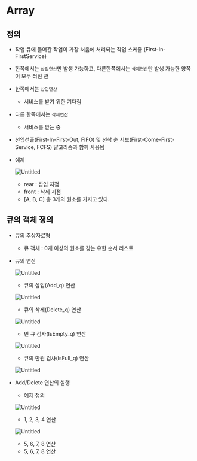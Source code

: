 # Array
## 정의

- 작업 큐에 들어간 작업이 가장 처음에 처리되는 작업 스케쥴 (First-In-FirstService)
- 한쪽에서는 `삽입연산`만 발생 가능하고, 다른한쪽에서는 `삭제연산`만 발생 가능한 양쪽이 모두 터진 관
- 한쪽에서는 `삽입연산`
    - 서비스를 받기 위한 기다림
- 다른 한쪽에서는 `삭제연산`
    - 서비스를 받는 중
- 선입선출(First-In-First-Out, FIFO) 및 선착 순 서브(First-Come-First-Service, FCFS) 알고리즘과 함께 사용됨

- 예제

  ![Untitled](https://prod-files-secure.s3.us-west-2.amazonaws.com/9be9730c-6c17-477b-b30b-af626d1bd473/cbd0be8e-e058-4534-b3bc-3fba11ee8ee5/Untitled.png)

    - rear : 삽입 지점
    - front : 삭제 지점
    - [A, B, C] 총 3개의 원소를 가지고 있다.

## 큐의 객체 정의

- 큐의 추상자료형
    - 큐 객체 : 0개 이상의 원소를 갖는 유한 순서 리스트
- 큐의 연산

  ![Untitled](https://prod-files-secure.s3.us-west-2.amazonaws.com/9be9730c-6c17-477b-b30b-af626d1bd473/2f502913-8975-4ad0-ade4-af3a4b5eac88/Untitled.png)

    - 큐의 삽입(Add_q) 연산

  ![Untitled](https://prod-files-secure.s3.us-west-2.amazonaws.com/9be9730c-6c17-477b-b30b-af626d1bd473/43d0c6eb-5829-4c20-94d9-2a641927dfa0/Untitled.png)

    - 큐의 삭제(Delete_q) 연산

  ![Untitled](https://prod-files-secure.s3.us-west-2.amazonaws.com/9be9730c-6c17-477b-b30b-af626d1bd473/aeab067c-27bc-491b-b9b2-559a4766365e/Untitled.png)

    - 빈 큐 검사(IsEmpty_q) 연산

  ![Untitled](https://prod-files-secure.s3.us-west-2.amazonaws.com/9be9730c-6c17-477b-b30b-af626d1bd473/25bf2505-311a-47be-ad28-4d020a319650/Untitled.png)

    - 큐의 만원 검사(IsFull_q) 연산

  ![Untitled](https://prod-files-secure.s3.us-west-2.amazonaws.com/9be9730c-6c17-477b-b30b-af626d1bd473/f9256174-46d5-4109-acba-d165e2c6c5f8/Untitled.png)

- Add/Delete 연산의 실행
    - 예제 정의

  ![Untitled](https://prod-files-secure.s3.us-west-2.amazonaws.com/9be9730c-6c17-477b-b30b-af626d1bd473/f74f5202-c101-494e-9a5b-a48c9ce156dc/Untitled.png)

    - 1, 2, 3, 4 연산

  ![Untitled](https://prod-files-secure.s3.us-west-2.amazonaws.com/9be9730c-6c17-477b-b30b-af626d1bd473/118fe833-8f06-402c-9000-ffb66a328677/Untitled.png)

    - 5, 6, 7, 8 연산 
    - 5, 6, 7, 8 연산